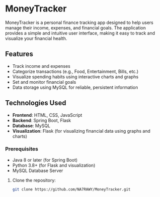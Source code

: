 # MoneyTracker

MoneyTracker is a personal finance tracking app designed to help users manage their income, expenses, and financial goals. The application provides a simple and intuitive user interface, making it easy to track and visualize your financial health.

## Features
- Track income and expenses
- Categorize transactions (e.g., Food, Entertainment, Bills, etc.)
- Visualize spending habits using interactive charts and graphs
- Set and monitor financial goals
- Data storage using MySQL for reliable, persistent information

## Technologies Used
- **Frontend**: HTML, CSS, JavaScript
- **Backend**: Spring Boot, Flask
- **Database**: MySQL
- **Visualization**: Flask (for visualizing financial data using graphs and charts)

### Prerequisites
- Java 8 or later (for Spring Boot)
- Python 3.8+ (for Flask and visualization)
- MySQL Database Server

1. Clone the repository:
   ```bash
   git clone https://github.com/NA7RAWY/MoneyTracker.git
